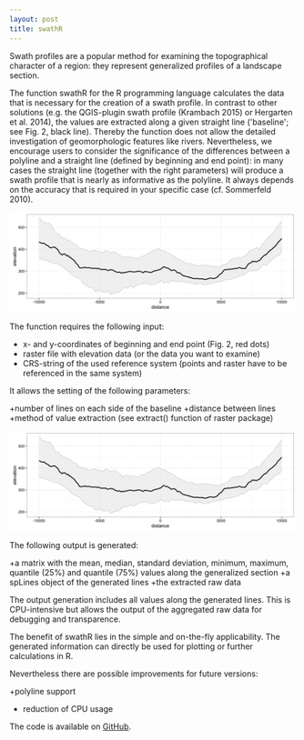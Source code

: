 ```yaml
---
layout: post
title: swathR
---
```


Swath profiles are a popular method for examining the topographical character of a region: 
they represent generalized profiles of a landscape section.

The function swathR for the R programming language calculates the data that is necessary for the creation of a swath profile. 
In contrast to other solutions (e.g. the QGIS-plugin swath profile (Krambach 2015) or Hergarten et al. 2014), the values are
extracted along a given straight line ('baseline'; see Fig. 2, black line). Thereby the function does not allow the detailed 
investigation of geomorphologic features like rivers. Nevertheless, we encourage users to consider the significance of the 
differences between a polyline and a straight line (defined by beginning and end point): in many cases the straight line 
(together with the right parameters) will produce a swath profile that is nearly as informative as the polyline. It always 
depends on the accuracy that is required in your specific case (cf. Sommerfeld 2010).

![**Fig. 1:** *Example swath profile with median (black) and quartiles 25 and 75 (grey) of elevation data (metres). The data was acquired using swathR.*](/images/swathR-01.png)

The function requires the following input:

+ x- and y-coordinates of beginning and end point (Fig. 2, red dots)
+ raster file with elevation data (or the data you want to examine)
+ CRS-string of the used reference system (points and raster have to be referenced in the same system)

It allows the setting of the following parameters:

+number of lines on each side of the baseline
+distance between lines
+method of value extraction (see extract() function of raster package)

![**Fig. 2:** *Visualization of swath-principle. The parameters of swathR change the number of and the distance between red lines.*](/images/swathR-01.png)


The following output is generated:

+a matrix with the mean, median, standard deviation, minimum, maximum, quantile (25%) and quantile (75%) values along the generalized section
+a spLines object of the generated lines
+the extracted raw data

The output generation includes all values along the generated lines. This is CPU-intensive but allows the output of the aggregated raw data for debugging and transparence.

The benefit of swathR lies in the simple and on-the-fly applicability. The generated information can directly be used for plotting or further calculations in R.

Nevertheless there are possible improvements for future versions:

+polyline support
+ reduction of CPU usage


The code is available on [GitHub](https://github.com/jjvhab/swathR).
